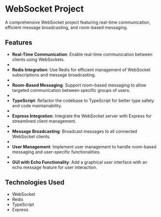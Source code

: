 # WebSocket Project

A comprehensive WebSocket project featuring real-time communication, efficient message broadcasting, and room-based messaging.

## Features

- **Real-Time Communication**: Enable real-time communication between clients using WebSockets.
- 
- **Redis Integration**: Use Redis for efficient management of WebSocket subscriptions and message broadcasting.
- 
- **Room-Based Messaging**: Support room-based messaging to allow targeted communication between specific groups of users.
- 
- **TypeScript**: Refactor the codebase to TypeScript for better type safety and code maintainability.
- 
- **Express Integration**: Integrate the WebSocket server with Express for streamlined client management.
- 
- **Message Broadcasting**: Broadcast messages to all connected WebSocket clients.
- 
- **User Management**: Implement user management to handle room-based messaging and user-specific functionalities.
- 
- **GUI with Echo Functionality**: Add a graphical user interface with an echo message feature for user interaction.

## Technologies Used

- WebSocket
- Redis
- TypeScript
- Express

